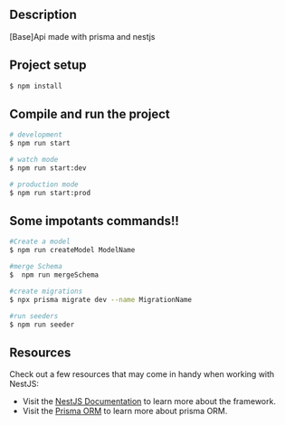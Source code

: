 ## Description

[Base]Api made with prisma and  nestjs

## Project setup

```bash
$ npm install
```

## Compile and run the project

```bash
# development
$ npm run start

# watch mode
$ npm run start:dev

# production mode
$ npm run start:prod
```

## Some impotants commands!!

``` bash
#Create a model
$ npm run createModel ModelName

#merge Schema
$  npm run mergeSchema

#create migrations
$ npx prisma migrate dev --name MigrationName

#run seeders
$ npm run seeder
```

## Resources

Check out a few resources that may come in handy when working with NestJS:

- Visit the [NestJS Documentation](https://docs.nestjs.com) to learn more about the framework.
- Visit the [Prisma ORM](https://www.prisma.io/) to learn more about prisma ORM.

